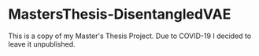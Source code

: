# MastersThesis-DisentangledVAE

This is a copy of my Master's Thesis Project.
Due to COVID-19 I decided to leave it unpublished. 